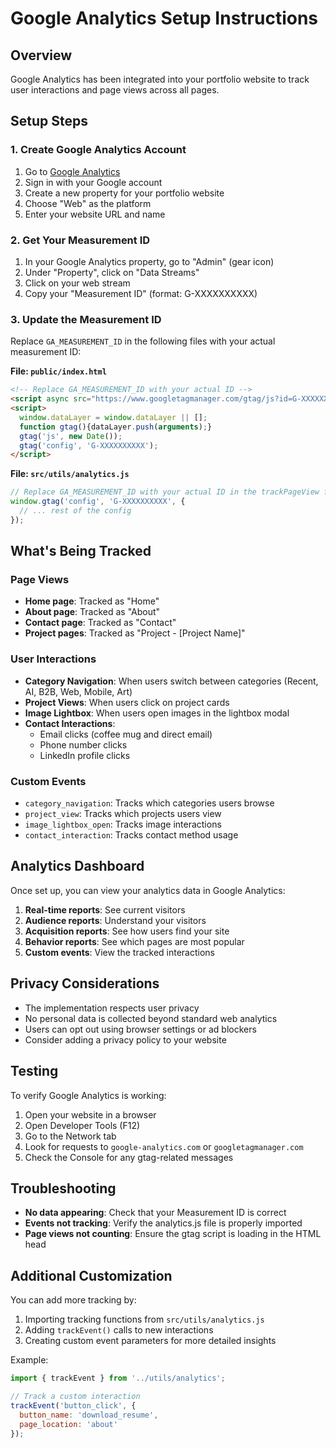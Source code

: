 # Google Analytics Setup Instructions

## Overview
Google Analytics has been integrated into your portfolio website to track user interactions and page views across all pages.

## Setup Steps

### 1. Create Google Analytics Account
1. Go to [Google Analytics](https://analytics.google.com/)
2. Sign in with your Google account
3. Create a new property for your portfolio website
4. Choose "Web" as the platform
5. Enter your website URL and name

### 2. Get Your Measurement ID
1. In your Google Analytics property, go to "Admin" (gear icon)
2. Under "Property", click on "Data Streams"
3. Click on your web stream
4. Copy your "Measurement ID" (format: G-XXXXXXXXXX)

### 3. Update the Measurement ID
Replace `GA_MEASUREMENT_ID` in the following files with your actual measurement ID:

**File: `public/index.html`**
```html
<!-- Replace GA_MEASUREMENT_ID with your actual ID -->
<script async src="https://www.googletagmanager.com/gtag/js?id=G-XXXXXXXXXX"></script>
<script>
  window.dataLayer = window.dataLayer || [];
  function gtag(){dataLayer.push(arguments);}
  gtag('js', new Date());
  gtag('config', 'G-XXXXXXXXXX');
</script>
```

**File: `src/utils/analytics.js`**
```javascript
// Replace GA_MEASUREMENT_ID with your actual ID in the trackPageView function
window.gtag('config', 'G-XXXXXXXXXX', {
  // ... rest of the config
});
```

## What's Being Tracked

### Page Views
- **Home page**: Tracked as "Home"
- **About page**: Tracked as "About" 
- **Contact page**: Tracked as "Contact"
- **Project pages**: Tracked as "Project - [Project Name]"

### User Interactions
- **Category Navigation**: When users switch between categories (Recent, AI, B2B, Web, Mobile, Art)
- **Project Views**: When users click on project cards
- **Image Lightbox**: When users open images in the lightbox modal
- **Contact Interactions**: 
  - Email clicks (coffee mug and direct email)
  - Phone number clicks
  - LinkedIn profile clicks

### Custom Events
- `category_navigation`: Tracks which categories users browse
- `project_view`: Tracks which projects users view
- `image_lightbox_open`: Tracks image interactions
- `contact_interaction`: Tracks contact method usage

## Analytics Dashboard

Once set up, you can view your analytics data in Google Analytics:

1. **Real-time reports**: See current visitors
2. **Audience reports**: Understand your visitors
3. **Acquisition reports**: See how users find your site
4. **Behavior reports**: See which pages are most popular
5. **Custom events**: View the tracked interactions

## Privacy Considerations

- The implementation respects user privacy
- No personal data is collected beyond standard web analytics
- Users can opt out using browser settings or ad blockers
- Consider adding a privacy policy to your website

## Testing

To verify Google Analytics is working:

1. Open your website in a browser
2. Open Developer Tools (F12)
3. Go to the Network tab
4. Look for requests to `google-analytics.com` or `googletagmanager.com`
5. Check the Console for any gtag-related messages

## Troubleshooting

- **No data appearing**: Check that your Measurement ID is correct
- **Events not tracking**: Verify the analytics.js file is properly imported
- **Page views not counting**: Ensure the gtag script is loading in the HTML head

## Additional Customization

You can add more tracking by:

1. Importing tracking functions from `src/utils/analytics.js`
2. Adding `trackEvent()` calls to new interactions
3. Creating custom event parameters for more detailed insights

Example:
```javascript
import { trackEvent } from '../utils/analytics';

// Track a custom interaction
trackEvent('button_click', {
  button_name: 'download_resume',
  page_location: 'about'
});
```
